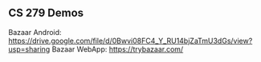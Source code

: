 CS 279 Demos
-------------

Bazaar Android: https://drive.google.com/file/d/0Bwvi08FC4_Y_RU14bjZaTmU3dGs/view?usp=sharing
Bazaar WebApp: https://trybazaar.com/


